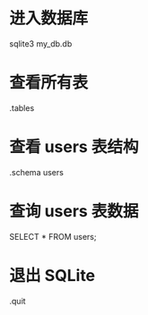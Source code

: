 # 进入数据库
sqlite3 my_db.db

# 查看所有表
.tables

# 查看 users 表结构
.schema users

# 查询 users 表数据
SELECT * FROM users;

# 退出 SQLite
.quit